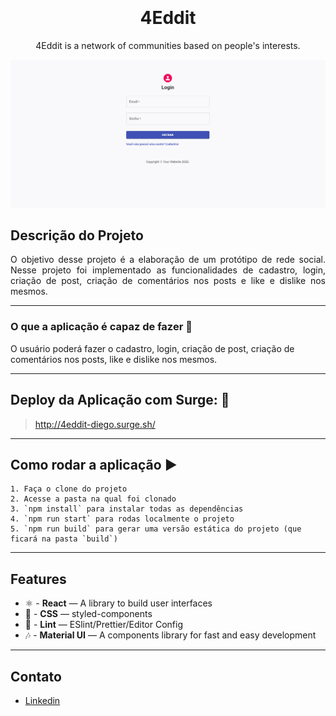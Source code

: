 <h1 align="center">
<br>

<br>
4Eddit
</h1>

<p align="center"> 4Eddit is a network of communities based on people's interests.</p>

![4Eddit](https://github.com/diegotjmolinari/reddit/blob/master/reddit/gif/demo.gif)


## Descrição do Projeto
<p align="justify"> O objetivo desse projeto é a elaboração de um protótipo de rede social. Nesse projeto foi implementado as funcionalidades de cadastro, login, criação de post, criação de comentários nos posts e like e dislike nos mesmos.  </p>
<hr />

### O que a aplicação é capaz de fazer :checkered_flag:
O usuário poderá fazer o cadastro, login, criação de post, criação de comentários nos posts,  like e dislike nos mesmos.
 <hr />
 
 ## Deploy da Aplicação com Surge: :dash:
 > http://4eddit-diego.surge.sh/
 <hr />
 
 ## Como rodar a aplicação :arrow_forward:
    1. Faça o clone do projeto
    2. Acesse a pasta na qual foi clonado
    3. `npm install` para instalar todas as dependências
    4. `npm run start` para rodas localmente o projeto
    5. `npm run build` para gerar uma versão estática do projeto (que ficará na pasta `build`)
<hr />
 
## Features
-   ⚛  - **React** — A library to build user interfaces
-   💅 - **CSS** — styled-components
-   💖 - **Lint** — ESlint/Prettier/Editor Config
-   🎶 - **Material UI** — A components library for fast and easy development
<hr />

## Contato
- [Linkedin](https://www.linkedin.com/in/diego-molinari/)
